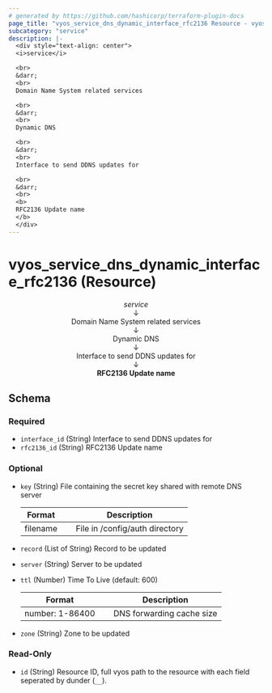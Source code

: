 ```yaml
---
# generated by https://github.com/hashicorp/terraform-plugin-docs
page_title: "vyos_service_dns_dynamic_interface_rfc2136 Resource - vyos"
subcategory: "service"
description: |-
  <div style="text-align: center">
  <i>service</i>

  <br>
  &darr;
  <br>
  Domain Name System related services

  <br>
  &darr;
  <br>
  Dynamic DNS

  <br>
  &darr;
  <br>
  Interface to send DDNS updates for

  <br>
  &darr;
  <br>
  <b>
  RFC2136 Update name
  </b>
  </div>
---
```


# vyos_service_dns_dynamic_interface_rfc2136 (Resource)

<div style="text-align: center">
<i>service</i>

<br>
&darr;
<br>
Domain Name System related services

<br>
&darr;
<br>
Dynamic DNS

<br>
&darr;
<br>
Interface to send DDNS updates for

<br>
&darr;
<br>
<b>
RFC2136 Update name
</b>
</div>



<!-- schema generated by tfplugindocs -->
## Schema

### Required

- `interface_id` (String) Interface to send DDNS updates for
- `rfc2136_id` (String) RFC2136 Update name

### Optional

- `key` (String) File containing the secret key shared with remote DNS server

    |  Format &emsp; | Description  |
    |----------|---------------|
    |  filename  &emsp; |  File in /config/auth directory  |
- `record` (List of String) Record to be updated
- `server` (String) Server to be updated
- `ttl` (Number) Time To Live (default: 600)

    |  Format &emsp; | Description  |
    |----------|---------------|
    |  number: 1-86400  &emsp; |  DNS forwarding cache size  |
- `zone` (String) Zone to be updated

### Read-Only

- `id` (String) Resource ID, full vyos path to the resource with each field seperated by dunder (`__`).
